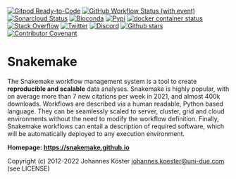 [![Gitpod Ready-to-Code](https://img.shields.io/badge/Gitpod-ready--to--code-blue?logo=gitpod)](https://gitpod.io/#https://github.com/snakemake/snakemake)
[![GitHub Workflow Status (with event)](https://img.shields.io/github/actions/workflow/status/snakemake/snakemake/main.yml?label=tests)](https://github.com/snakemake/snakemake/actions?query=branch%3Amain++)
[![Sonarcloud Status](https://sonarcloud.io/api/project_badges/measure?project=snakemake_snakemake&metric=alert_status)](https://sonarcloud.io/dashboard?id=snakemake_snakemake)
[![Bioconda](https://img.shields.io/conda/dn/bioconda/snakemake.svg?label=Bioconda)](https://bioconda.github.io/recipes/snakemake/README.html)
[![Pypi](https://img.shields.io/pypi/pyversions/snakemake.svg)](https://pypi.org/project/snakemake)
[![docker container status](https://img.shields.io/github/actions/workflow/status/snakemake/snakemake/docker-publish.yml?color=blue&label=docker%20container)](https://hub.docker.com/r/snakemake/snakemake)
[![Stack Overflow](https://img.shields.io/badge/stack-overflow-orange.svg)](https://stackoverflow.com/questions/tagged/snakemake)
[![Twitter](https://img.shields.io/twitter/follow/johanneskoester.svg?style=social&label=Follow)](https://twitter.com/search?l=&q=%23snakemake%20from%3Ajohanneskoester)
[![Discord](https://img.shields.io/discord/753690260830945390?label=discord%20chat)](https://discord.gg/NUdMtmr)
[![Github stars](https://img.shields.io/github/stars/snakemake/snakemake?style=social)](https://github.com/snakemake/snakemake/stargazers)
[![Contributor Covenant](https://img.shields.io/badge/Contributor%20Covenant-v2.0%20adopted-ff69b4.svg)](CODE_OF_CONDUCT.md) 

# Snakemake

The Snakemake workflow management system is a tool to create **reproducible and scalable** data analyses.
Snakemake is highly popular, with on average more than 7 new citations per week in 2021, and almost 400k downloads.
Workflows are described via a human readable, Python based language.
They can be seamlessly scaled to server, cluster, grid and cloud environments without the need to modify the workflow definition.
Finally, Snakemake workflows can entail a description of required software, which will be automatically deployed to any execution environment.

**Homepage: https://snakemake.github.io**

Copyright (c) 2012-2022 Johannes Köster <johannes.koester@uni-due.com> (see LICENSE)
